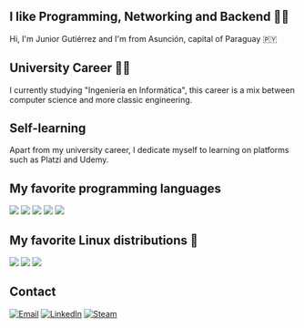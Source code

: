 ## I like Programming, Networking and Backend 👨‍💻

Hi, I'm Junior Gutiérrez and I'm from Asunción, capital of Paraguay 🇵🇾

## University Career 👨‍🎓
I currently studying "Ingeniería en Informática", this career is a mix between computer science and more classic engineering.

## Self-learning
Apart from my university career, I dedicate myself to learning on platforms such as Platzi and Udemy.

## My favorite programming languages


<a href="https://github.com/jg2kpy?tab=repositories&q=&type=&language=c&sort=" target="_blank"><img src="https://shields.io/badge/C/C++-659bd3?&logo=c" /></a>
<img src="https://img.shields.io/badge/Java%20-ec2025?&logo=java" /> <img src="https://img.shields.io/badge/Python%20-ffd23e?&logo=python" /> <img src="https://img.shields.io/badge/JavaScript%20-f0c902?&logo=javascript" /> <img src="https://img.shields.io/badge/TypeScript%20-28588a?&logo=typescript" />

## My favorite Linux distributions 🐧

<img src="https://img.shields.io/badge/Debian%20-d70751?&logo=debian" /> <img src="https://img.shields.io/badge/Lubuntu%20-0068c8?&logo=lubuntu" /> <img src="https://img.shields.io/badge/Arch%20-15709e?&logo=archlinux" />

## Contact

<a href="mailto:jlgutierrez2000@fpuna.edu.py?subject=Contact%20via%20Git%20Hub" target="_blank"><img src="https://img.shields.io/badge/Email-fff.svg?&logo=gmail" alt="Email"></a>
<a href="https://www.linkedin.com/in/jose-luis-junior-gutierrez-aguero/" target="_blank"><img src="https://img.shields.io/badge/LinkedIn-%230077B5.svg?&style=flat-square&logo=linkedin&logoColor=white" alt="LinkedIn"></a>
<a href="https://steamcommunity.com/id/jg2kpy" target="_blank"><img src="https://img.shields.io/badge/Steam-242526.svg?&style=flat-square&logo=steam&logoColor=white" alt="Steam"></a>
